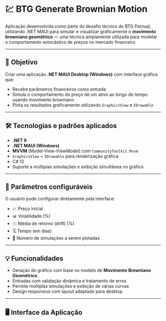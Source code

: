 # 💹 BTG Generate Brownian Motion

Aplicação desenvolvida como parte do desafio técnico do BTG Pactual, utilizando .NET MAUI para simular e visualizar graficamente 
o **movimento browniano geométrico** — uma técnica amplamente utilizada para modelar o comportamento estocástico de preços no mercado financeiro.

---

## 📌 Objetivo

Criar uma aplicação **.NET MAUI Desktop (Windows)** com interface gráfica que:

- Recebe parâmetros financeiros como entrada
- Simula o comportamento do preço de um ativo ao longo do tempo usando movimento browniano
- Plota os resultados graficamente utilizando `GraphicsView` e `IDrawable`

---

## 🛠️ Tecnologias e padrões aplicados

- **.NET 9**
- **.NET MAUI (Windows)**
- **MVVM** (Model-View-ViewModel) com `CommunityToolkit.Mvvm`
- `GraphicsView` + `IDrawable` para renderização gráfica
- C# 12
- Suporte a múltiplas simulações e exibição simultânea no gráfico

---

## 🧪 Parâmetros configuráveis

O usuário pode configurar diretamente pela interface:

- 📈 Preço inicial
- 📊 Volatilidade (%)
- 📉 Média de retorno (drift) (%)
- 🗓️ Tempo (em dias)
- 🔁 Número de simulações a serem plotadas

---

## 💡 Funcionalidades

- Geração do gráfico com base no modelo de **Movimento Browniano Geométrico**
- Entradas com validação dinâmica e tratamento de erros
- Permite múltiplas simulações e exibição de várias curvas
- Design responsivo com layout adaptado para desktop

---

## 🖥️ Interface da Aplicação


